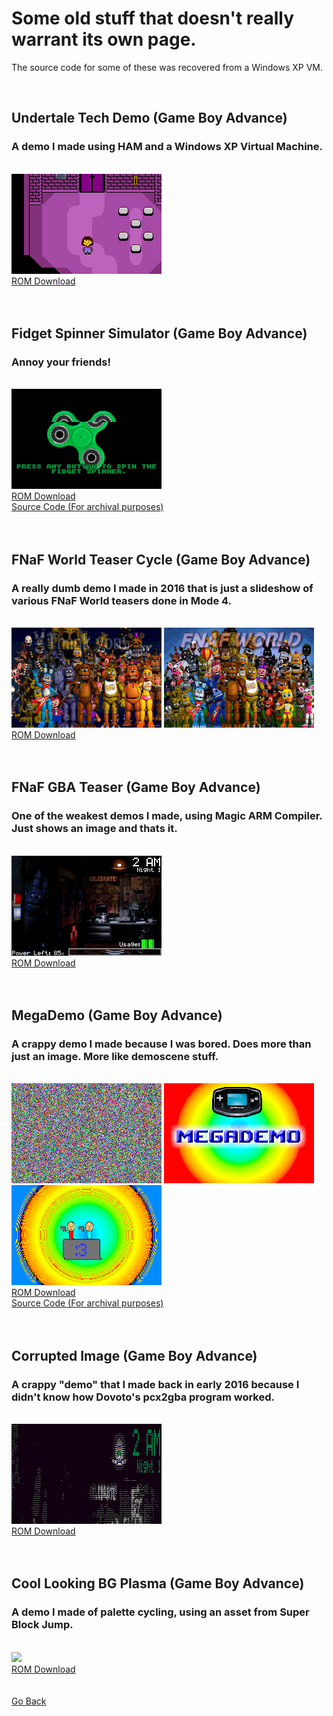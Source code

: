 <html>
<body>
<h1>Some old stuff that doesn't really warrant its own page.</h1>
<p>The source code for some of these was recovered from a Windows XP VM.</p><br />
<h2>Undertale Tech Demo (Game Boy Advance)</h2>
<h3>A demo I made using HAM and a Windows XP Virtual Machine.</h3> <br />
<img src="../images/archive-misc/undertale.png"><br />
<a href="../downloads/Undertale Tech Demo.gba">ROM Download</a><br />
<br />
<br />
<h2>Fidget Spinner Simulator (Game Boy Advance)</h2>
<h3>Annoy your friends!</h3> <br />
<img src="../images/archive-misc/fidget.png"><br />
<a href="../downloads/Fidget Spinner Simulator.gba">ROM Download</a><br />
<a href="../downloads/Fidget Spinner_src.zip">Source Code (For archival purposes)</a><br />
<br />
<br />
<h2>FNaF World Teaser Cycle (Game Boy Advance)</h2>
<h3>A really dumb demo I made in 2016 that is just a slideshow of various FNaF World teasers done in Mode 4.</h3> <br />
<img src="../images/archive-misc/teasercyc0.png">
<img src="../images/archive-misc/teasercyc1.png"><br />
<a href="../downloads/FNaF World Teaser Cycle.gba">ROM Download</a><br />
<br />
<br />
<h2>FNaF GBA Teaser (Game Boy Advance)</h2>
<h3>One of the weakest demos I made, using Magic ARM Compiler. Just shows an image and thats it.</h3> <br />
<img src="../images/archive-misc/fnafteaser.png"><br />
<a href="../downloads/FNaF GBA Teaser.gba">ROM Download</a><br />
<br />
<br />
<h2>MegaDemo (Game Boy Advance)</h2>
<h3>A crappy demo I made because I was bored. Does more than just an image. More like demoscene stuff.</h3> <br />
<img src="../images/archive-misc/megademo0.png">
<img src="../images/archive-misc/megademo1.png">
<img src="../images/archive-misc/megademo2.png"><br />
<a href="../downloads/MegaDemo.gba">ROM Download</a><br />
<a href="../downloads/MegaDemo_src.zip">Source Code (For archival purposes)</a><br />
<br />
<br />
<h2>Corrupted Image (Game Boy Advance)</h2>
<h3>A crappy "demo" that I made back in early 2016 because I didn't know how Dovoto's pcx2gba program worked.</h3> <br />
<img src="../images/archive-misc/corrupt.png"><br />
<a href="../downloads/Corrupted Image.gba">ROM Download</a><br />
<br />
<br />
<h2>Cool Looking BG Plasma (Game Boy Advance)</h2>
<h3>A demo I made of palette cycling, using an asset from Super Block Jump.</h3> <br />
<img src="../images/archive-misc/plasma.gif"><br />
<a href="../downloads/Cool Looking BG Plasma (SBJ).gba">ROM Download</a><br />
</body>
<br />
<br />
<a href="../archive">Go Back</a>
</html>